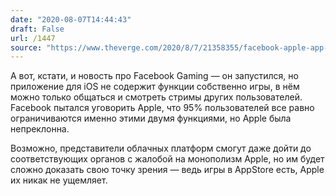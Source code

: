 ```yaml
---
date: "2020-08-07T14:44:43"
draft: False
url: /1447
source: "https://www.theverge.com/2020/8/7/21358355/facebook-apple-app-store-policies-comments-facebook-gaming-ios?scrolla=5eb6d68b7fedc32c19ef33b4"
---
```


А вот, кстати, и новость про Facebook Gaming — он запустился, но приложение для iOS не содержит функции собственно игры, в нём можно только общаться и смотреть стримы других пользователей. Facebook пытался уговорить Apple, что 95% пользователей все равно ограничиваются именно этими двумя функциями, но Apple была непреклонна.

Возможно, представители облачных платформ смогут даже дойти до соответствующих органов с жалобой на монополизм Apple, но им будет сложно доказать свою точку зрения — ведь игры в AppStore есть, Apple их никак не ущемляет.
